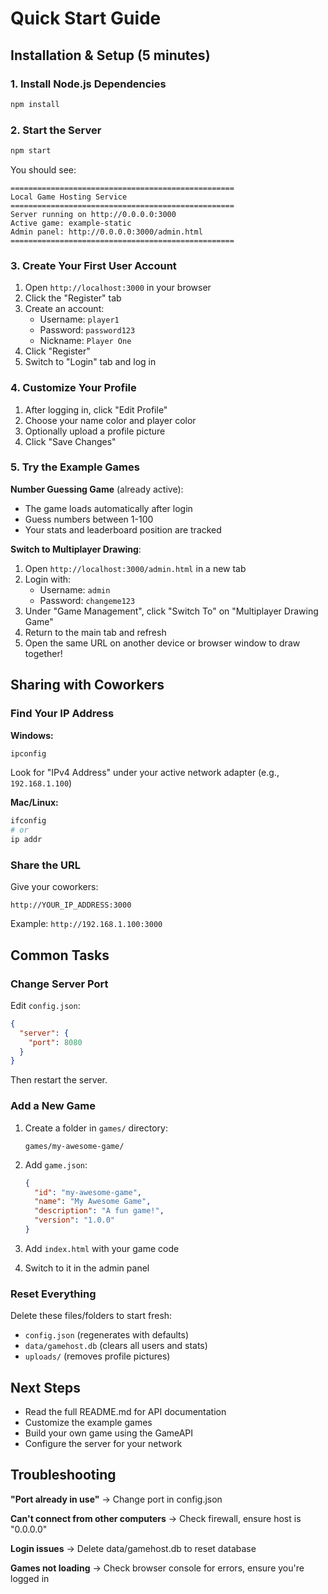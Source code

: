 # Quick Start Guide

## Installation & Setup (5 minutes)

### 1. Install Node.js Dependencies
```bash
npm install
```

### 2. Start the Server
```bash
npm start
```

You should see:
```
==================================================
Local Game Hosting Service
==================================================
Server running on http://0.0.0.0:3000
Active game: example-static
Admin panel: http://0.0.0.0:3000/admin.html
==================================================
```

### 3. Create Your First User Account

1. Open `http://localhost:3000` in your browser
2. Click the "Register" tab
3. Create an account:
   - Username: `player1`
   - Password: `password123`
   - Nickname: `Player One`
4. Click "Register"
5. Switch to "Login" tab and log in

### 4. Customize Your Profile

1. After logging in, click "Edit Profile"
2. Choose your name color and player color
3. Optionally upload a profile picture
4. Click "Save Changes"

### 5. Try the Example Games

**Number Guessing Game** (already active):
- The game loads automatically after login
- Guess numbers between 1-100
- Your stats and leaderboard position are tracked

**Switch to Multiplayer Drawing**:
1. Open `http://localhost:3000/admin.html` in a new tab
2. Login with:
   - Username: `admin`
   - Password: `changeme123`
3. Under "Game Management", click "Switch To" on "Multiplayer Drawing Game"
4. Return to the main tab and refresh
5. Open the same URL on another device or browser window to draw together!

## Sharing with Coworkers

### Find Your IP Address

**Windows:**
```bash
ipconfig
```
Look for "IPv4 Address" under your active network adapter (e.g., `192.168.1.100`)

**Mac/Linux:**
```bash
ifconfig
# or
ip addr
```

### Share the URL

Give your coworkers:
```
http://YOUR_IP_ADDRESS:3000
```

Example: `http://192.168.1.100:3000`

## Common Tasks

### Change Server Port

Edit `config.json`:
```json
{
  "server": {
    "port": 8080
  }
}
```
Then restart the server.

### Add a New Game

1. Create a folder in `games/` directory:
   ```
   games/my-awesome-game/
   ```

2. Add `game.json`:
   ```json
   {
     "id": "my-awesome-game",
     "name": "My Awesome Game",
     "description": "A fun game!",
     "version": "1.0.0"
   }
   ```

3. Add `index.html` with your game code

4. Switch to it in the admin panel

### Reset Everything

Delete these files/folders to start fresh:
- `config.json` (regenerates with defaults)
- `data/gamehost.db` (clears all users and stats)
- `uploads/` (removes profile pictures)

## Next Steps

- Read the full README.md for API documentation
- Customize the example games
- Build your own game using the GameAPI
- Configure the server for your network

## Troubleshooting

**"Port already in use"** → Change port in config.json

**Can't connect from other computers** → Check firewall, ensure host is "0.0.0.0"

**Login issues** → Delete data/gamehost.db to reset database

**Games not loading** → Check browser console for errors, ensure you're logged in
